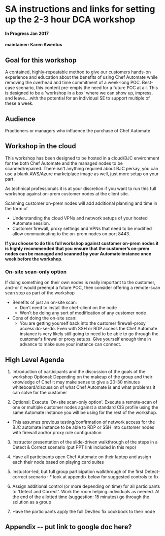 # SA instructions and links for setting up the 2-3 hour DCA workshop

#### In Progress Jan 2017
#### maintainer: Karen Kwentus

## Goal for this workshop
A contained, highly-repeatable method to give our customers hands-on experience and education about the benefits of using Chef Automate while removing the overhead and time commitment of a week-long POC.   Best-case scenario, this content pre-empts the need for a future POC at all.   This is designed to be a 'workshop in a box' where we can show up, impress, and leave....with the potential for an individual SE to support multiple of these a week.   


## Audience
Practioners or managers who influence the purchase of Chef Automate
 

## Workshop in the cloud
This workshop has been designed to be hosted in a cloud/BJC environment for the both Chef Automate and the managed nodes to be scanned/repaired.  There isn't anything required about BJC persay, you can use a blank AWS/Azure marketplace image as well, just more setup on your part.

As technical professionals it is at your discretion if you want to run this full workshop against on-prem customer nodes at the client site.   

Scanning customer on-prem nodes will add additional planning and time in the form of
* Understanding the cloud VPNs and network setups of your hosted Automate session.
* Customer firewall, proxy settings and VPNs that need to be modified allow communicating to the on-prem nodes on port 8443. 

**If you choose to do this full workshop against customer on-prem nodes it is highly recommended that you ensure that the customer’s on-prem nodes can be managed and scanned by your Automate instance once week before the workshop.**


### On-site scan-only option
If doing something on their own nodes is really important to the customer, and-or it would preempt a future POC, then consider offering a remote-scan scan step as part of the workshop
* Benefits of just an on-site scan:
    - Don't need to install the chef-client on the node
    - Won't be doing any sort of modification of any customer node
* Cons of doing the on-site scan:
    - You are getting yourself back into the customer firewall-proxy access do-se-do.  Even with SSH or RDP access the Chef Automate instance is very likely still going to need to be able to go through the customer's firewal or proxy setups.   Give yourself enough time in advance to make sure your instance can connect.


## High Level Agenda
1.  Introduction of participants and the discussion of the goals of the workshop
    Optional: Depending on the makeup of the group and their knowledge of Chef it may make sense to give a 20-30 minutes whiteboard/discussion of what Chef Automate is and what problems it can solve for the customer

2.  Optional: Execute 'On-site scan-only option'.  Execute a remote-scan of one or multiple customer nodes against a standard CIS profile using the same Automate instance you will be using for the rest of the workshop.  
* This assumes previous testing/confirmation of network access for the BJC automate instance to be able to RDP or SSH into customer nodes with firewall and/or proxy rule configuration  

3. Instructor presentation of the slide-driven walkthrough of the steps in a Detect & Correct scenario  (put PPT link included in this repo)

4. Have all participants open Chef Automate on their laptop and assign each their node based on playing card suites

5. Instuctor-led, but full group participation walkthrough of the first Detect-correct scenario
··* look at appendix below for suggested controls to fix

6. Assign additional control (or more depending on time) for all participants to 'Detect and Correct'.  Work the room helping individuals as needed.  At the end of the allotted time (suggestion: 15 minutes) go through the solution as a group

7. Have the participants apply the full DevSec fix cookbook to their node


## Appendix -- put link to google doc here?

